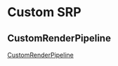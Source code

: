 # Custom SRP

## CustomRenderPipeline

[CustomRenderPipeline](/Custom%20SRP/CustomRenderPipeline.md)